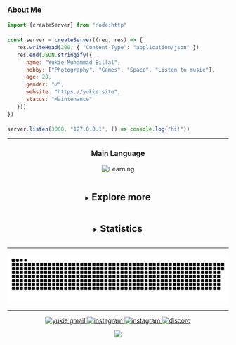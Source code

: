 ### About Me

```javascript
import {createServer} from "node:http"

const server = createServer((req, res) => {
   res.writeHead(200, { "Content-Type": "application/json" })
   res.end(JSON.stringify({
      name: "Yukie Muhammad Billal",
      hobby: ["Photography", "Games", "Space", "Listen to music"],
      age: 20,
      gender: "♂️",
      website: "https://yukie.site",
      status: "Maintenance"
   }))
})

server.listen(3000, "127.0.0.1", () => console.log("hi!"))
```

---

<h3 align="center">Main Language</h3>
<p align="center">
  <img src="https://skillicons.dev/icons?i=javascript,python,nodejs" alt="Learning" />
</p>

<details align="center"><summary><h2 style="display: inline-block;">Explore more</h2></summary>
<h3 align="center">Learning</h3>
<p align="center">
  <img src="https://skillicons.dev/icons?i=react,laravel,typescript,arduino" alt="Learning" />
</p>

<h3 align="center">Interested</h3>
<p align="center">
  <img src="https://skillicons.dev/icons?i=bash,docker,linux,mongodb,neovim,django,postgres,redis,bun" alt="ongoing skills" />
</p>

<h3 align="center">Languages</h3>
<p align="center">
  <img src="https://skillicons.dev/icons?i=css,html,sass,tailwindcss,bootstrap,javascript,typescript,react,vue,nuxt&perline=10" alt="my skills" />
<p align="center">
  <img src="https://skillicons.dev/icons?i=nodejs,python,flask,mysql,laravel,php&perline=10" alt="Languages" />
</p>
</p>
<h3 align="center">Tools</h3>
<p align="center">
  <img src="https://skillicons.dev/icons?i=vscode,postman,git,github&perline=10" alt="Tools" />
</p>
</details>


<details align="center"><summary><h2 style="display: inline-block">Statistics</h2></summary>

<hr />

<div align="center">
<h3>Stats</h3>

<p>
<picture>
  <source
    srcset="https://github-readme-stats.vercel.app/api/top-langs?username=yukie-billal&show_icons=true&locale=en&layout=compact&theme=transparent&hide_border=true"
    media="(prefers-color-scheme: dark)"
  />
  <source
    srcset="https://github-readme-stats.vercel.app/api/top-langs?username=yukie-billal&show_icons=true"
    media="(prefers-color-scheme: light), (prefers-color-scheme: no-preference)"
  />
  <img src="https://github-readme-stats.vercel.app/api/top-langs?username=yukie-billal&show_icons=true" />
</picture>
</p>
<p>
  <picture>
    <source
      srcset="https://github-readme-stats.vercel.app/api?username=yukie-billal&show_icons=true&theme=transparent&hide_border=true"
      media="(prefers-color-scheme: dark)"
    />
    <source
      srcset="https://github-readme-stats.vercel.app/api?username=yukie-billal&show_icons=true"
      media="(prefers-color-scheme: light), (prefers-color-scheme: no-preference)"
    />
    <img src="https://github-readme-stats.vercel.app/api?username=yukie-billal&show_icons=true" />
  </picture>
</p>
<p>
  <img src="https://github-readme-stats.vercel.app/api/wakatime?username=Yukie_billal&layout=compact&theme=transparent&hide_border=true" alt="Yukie-Billal" />
</p>
</div>

</details>

---

<p align="center">
  <picture>
    <source
      media="(prefers-color-scheme: dark)"
      srcset="https://raw.githubusercontent.com/yukie-billal/yukie-billal/snake_output/github-contribution-grid-snake-dark.svg"
    />
    <source
      media="(prefers-color-scheme: light)"
      srcset="https://raw.githubusercontent.com/yukie-billal/yukie-billal/snake_output/github-contribution-grid-snake.svg"
    />
    <img
      alt="github contribution grid snake animation"
      src="https://raw.githubusercontent.com/yukie-billal/yukie-billal/snake_output/github-contribution-grid-snake.svg"
    />
  </picture>
</p>

---


<p align="center">
  <a href="mailto:yukiembillal01@gmail.com">
    <img src="https://skillicons.dev/icons?i=gmail" alt="yukie gmail" />
  </a>
  <a href="https://www.instagram.com/yukie_m_billal/">
    <img src="https://skillicons.dev/icons?i=instagram" alt="instagram" />
  </a>
  <a href="https://www.linkedin.com/in/yukie-muhammad-billal-b3bb59271">
    <img src="https://skillicons.dev/icons?i=linkedin" alt="instagram" />
  </a>
  <a href="https://discord.com/users/916938902785380353">
    <img src="https://skillicons.dev/icons?i=discord" alt="discord" />
  </a>
</p>

<p align="center">
  <img src="https://komarev.com/ghpvc/?username=yukie-billal&color=brightgreen" />
</p>
